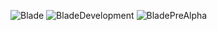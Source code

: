 ![Blade](https://user-images.githubusercontent.com/99418179/169923804-a9d00e64-11f5-4577-a95c-206f93595ece.gif)
![BladeDevelopment](https://user-images.githubusercontent.com/99418179/186701582-f09c2d2c-77f4-47a8-a98c-e6b330ae263d.gif)
![BladePreAlpha](https://user-images.githubusercontent.com/99418179/188520877-07e16556-5e1c-4ef0-882f-0a58b7133d4b.gif)
